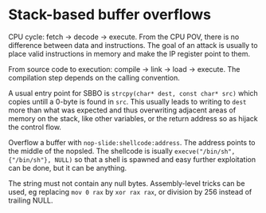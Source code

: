 # Stack-based buffer overflows

CPU cycle: fetch -> decode -> execute. From the CPU POV, there is no difference between data and instructions. The goal of an attack is usually to place valid instructions in memory and make the IP register point to them.

From source code to execution: compile -> link -> load -> execute. The compilation step depends on the calling convention.

A usual entry point for SBBO is `strcpy(char* dest, const char* src)` which copies untill a 0-byte is found in `src`. This usually leads to writing to `dest` more than what was expected and thus overwriting adjacent areas of memory on the stack, like other variables, or the return address so as hijack the control flow.

Overflow a buffer with `nop-slide:shellcode:address`. The address points to the middle of the nopsled. The shellcode is isually `execve("/bin/sh", {"/bin/sh"}, NULL)` so that a shell is spawned and easy further exploitation can be done, but it can be anything.

The string must not contain any null bytes. Assembly-level tricks can be used, eg replacing `mov 0 rax` by `xor rax rax`, or division by 256 instead of trailing NULL.
